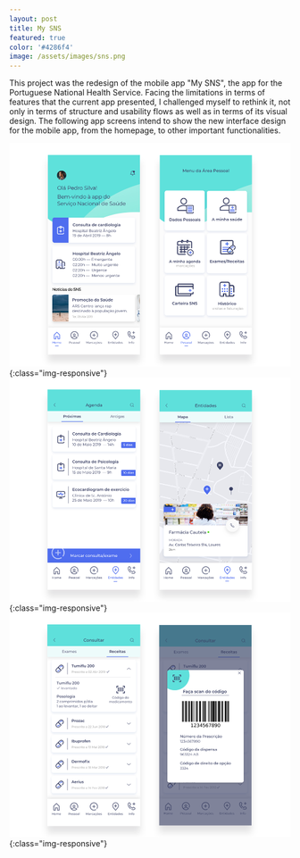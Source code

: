 ```yaml
---
layout: post
title: My SNS
featured: true
color: '#4286f4'
image: /assets/images/sns.png
---
```


This project was the redesign of the mobile app "My SNS", the app for the Portuguese National Health Service.
Facing the limitations in terms of features that the current app presented, I challenged myself to rethink it, not only in terms of structure and usability flows as well as in terms of its visual design.
The following app screens intend to show the new interface design for the mobile app, from the homepage, to other important functionalities.

![crise1](/assets/images/sns2.png){:class="img-responsive"}
![crise1](/assets/images/sns3.png){:class="img-responsive"}
![crise1](/assets/images/sns4.png){:class="img-responsive"}

